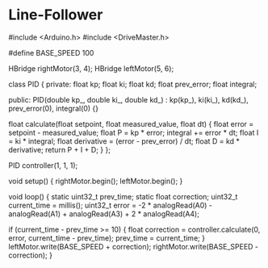 # Line-Follower
#include <Arduino.h>
#include <DriveMaster.h>

#define BASE_SPEED 100

HBridge rightMotor(3, 4);
HBridge leftMotor(5, 6);

class PID
{
private:
    float kp;
    float ki;
    float kd;
    float prev_error;
    float integral;

public:
    PID(double kp_, double ki_, double kd_) : kp(kp_), ki(ki_), kd(kd_), prev_error(0), integral(0) {}

   float calculate(float setpoint, float measured_value, float dt)
    {
        float error = setpoint - measured_value;
        float P = kp * error;
        integral += error * dt;
        float I = ki * integral;
        float derivative = (error - prev_error) / dt;
        float D = kd * derivative;
        return P + I + D;
    }
};

PID controller(1, 1, 1);

void setup()
{
    rightMotor.begin();
    leftMotor.begin();
}

void loop()
{
    static uint32_t prev_time;
    static float correction;
    uint32_t current_time = millis();
    uint32_t error = -2 * analogRead(A0) - analogRead(A1) + analogRead(A3) + 2 * analogRead(A4);

   if (current_time - prev_time >= 10)
    {
        float correction = controller.calculate(0, error, current_time - prev_time);
        prev_time = current_time;
    }
    leftMotor.write(BASE_SPEED + correction);
    rightMotor.write(BASE_SPEED - correction);
}
